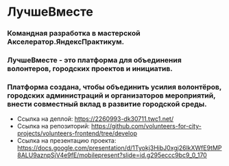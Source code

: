 # ЛучшеВместе
### Командная разработка в мастерской Акселератор.ЯндексПрактикум.
### ЛучшеВместе - это платформа для объединения волонтеров, городских проектов и инициатив.
### Платформа создана, чтобы объединить усилия волонтёров, городских администраций и организаторов мероприятий, внести совместный вклад в развитие городской среды.
- Ссылка на деплой: https://2260993-dk30711.twc1.net/
- Ссылка на репозиторий: https://github.com/volunteers-for-city-projects/volunteers-frontend/tree/develop
- Ссылка на презентацию проекта: https://docs.google.com/presentation/d/1Tyokj3HibJ0xgj26lkXWfE9tMP8ALU9aznpSjV4e9fE/mobilepresent?slide=id.g295eccc9bc9_0_170
